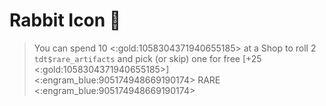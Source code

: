 # Rabbit Icon 🐇 
> You can spend 10 <:gold:1058304371940655185> at a Shop to roll 2 `tdt$rare_artifacts` and pick (or skip) one for free [+25 <:gold:1058304371940655185>]
<:engram_blue:905174948669190174> RARE <:engram_blue:905174948669190174>
